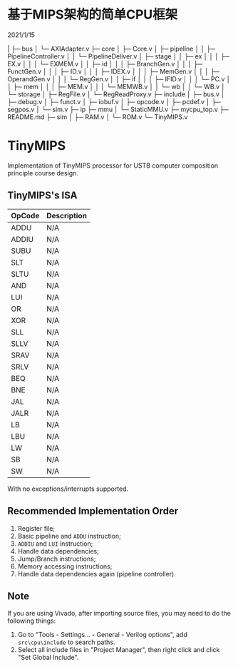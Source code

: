 # 基于MIPS架构的简单CPU框架

2021/1/15

|
├─ bus
│  └─ AXIAdapter.v
├─ core
│  ├─ Core.v
│  ├─ pipeline
│  │  ├─ PipelineController.v
│  │  └─ PipelineDeliver.v
│  ├─ stage
│  │  ├─ ex
│  │  │  ├─ EX.v
│  │  │  └─ EXMEM.v
│  │  ├─ id
│  │  │  ├─ BranchGen.v
│  │  │  ├─ FunctGen.v
│  │  │  ├─ ID.v
│  │  │  ├─ IDEX.v
│  │  │  ├─ MemGen.v
│  │  │  ├─ OperandGen.v
│  │  │  └─ RegGen.v
│  │  ├─ if
│  │  │  ├─ IFID.v
│  │  │  └─ PC.v
│  │  ├─ mem
│  │  │  ├─ MEM.v
│  │  │  └─ MEMWB.v
│  │  └─ wb
│  │     └─ WB.v
│  └─ storage
│     ├─ RegFile.v
│     └─ RegReadProxy.v
├─ include
│  ├─ bus.v
│  ├─ debug.v
│  ├─ funct.v
│  ├─ iobuf.v
│  ├─ opcode.v
│  ├─ pcdef.v
│  ├─ segpos.v
│  └─ sim.v
├─ ip
├─ mmu
│  └─ StaticMMU.v
├─ mycpu_top.v
├─ README.md
├─ sim
│  ├─ RAM.v
│  └─ ROM.v
└─ TinyMIPS.v


# TinyMIPS

Implementation of TinyMIPS processor for USTB computer composition principle course design.

## TinyMIPS's ISA

| OpCode  | Description |
| ------- | ----------- |
| ADDU    | N/A         |
| ADDIU   | N/A         |
| SUBU    | N/A         |
| SLT     | N/A         |
| SLTU    | N/A         |
| AND     | N/A         |
| LUI     | N/A         |
| OR      | N/A         |
| XOR     | N/A         |
| SLL     | N/A         |
| SLLV    | N/A         |
| SRAV    | N/A         |
| SRLV    | N/A         |
| BEQ     | N/A         |
| BNE     | N/A         |
| JAL     | N/A         |
| JALR    | N/A         |
| LB      | N/A         |
| LBU     | N/A         |
| LW      | N/A         |
| SB      | N/A         |
| SW      | N/A         |

With no exceptions/interrupts supported.

## Recommended Implementation Order

1. Register file;
2. Basic pipeline and `ADDU` instruction;
3. `ADDIU` and `LUI` instruction;
4. Handle data dependencies;
5. Jump/Branch instructions;
6. Memory accessing instructions;
7. Handle data dependencies again (pipeline controller).

## Note

If you are using Vivado, after importing source files, you may need to do the following things:

1. Go to "Tools - Settings... - General - Verilog options", add `src\cpu\include` to search paths.
2. Select all include files in "Project Manager", then right click and click "Set Global Include".
